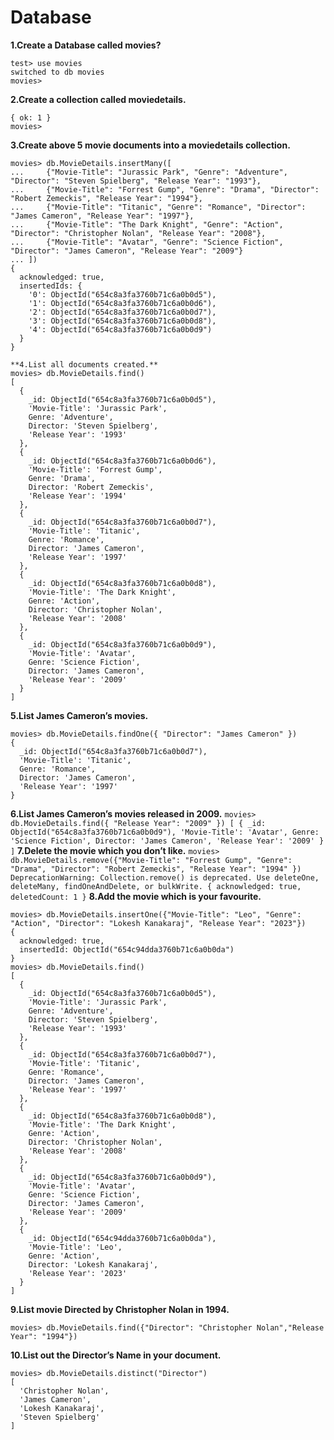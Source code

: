 # Database

**1.Create a Database called movies?**
```
test> use movies
switched to db movies
movies>
```

**2.Create a collection called moviedetails.**

```> db.createCollection("moviedetails")
{ ok: 1 }
movies>
```

**3.Create above 5 movie documents into a moviedetails collection.**

```
movies> db.MovieDetails.insertMany([
...     {"Movie-Title": "Jurassic Park", "Genre": "Adventure", "Director": "Steven Spielberg", "Release Year": "1993"},
...     {"Movie-Title": "Forrest Gump", "Genre": "Drama", "Director": "Robert Zemeckis", "Release Year": "1994"},
...     {"Movie-Title": "Titanic", "Genre": "Romance", "Director": "James Cameron", "Release Year": "1997"},
...     {"Movie-Title": "The Dark Knight", "Genre": "Action", "Director": "Christopher Nolan", "Release Year": "2008"},
...     {"Movie-Title": "Avatar", "Genre": "Science Fiction", "Director": "James Cameron", "Release Year": "2009"}
... ])
{
  acknowledged: true,
  insertedIds: {
    '0': ObjectId("654c8a3fa3760b71c6a0b0d5"),
    '1': ObjectId("654c8a3fa3760b71c6a0b0d6"),
    '2': ObjectId("654c8a3fa3760b71c6a0b0d7"),
    '3': ObjectId("654c8a3fa3760b71c6a0b0d8"),
    '4': ObjectId("654c8a3fa3760b71c6a0b0d9")
  }
}

**4.List all documents created.**
movies> db.MovieDetails.find()
[
  {
    _id: ObjectId("654c8a3fa3760b71c6a0b0d5"),
    'Movie-Title': 'Jurassic Park',
    Genre: 'Adventure',
    Director: 'Steven Spielberg',
    'Release Year': '1993'
  },
  {
    _id: ObjectId("654c8a3fa3760b71c6a0b0d6"),
    'Movie-Title': 'Forrest Gump',
    Genre: 'Drama',
    Director: 'Robert Zemeckis',
    'Release Year': '1994'
  },
  {
    _id: ObjectId("654c8a3fa3760b71c6a0b0d7"),
    'Movie-Title': 'Titanic',
    Genre: 'Romance',
    Director: 'James Cameron',
    'Release Year': '1997'
  },
  {
    _id: ObjectId("654c8a3fa3760b71c6a0b0d8"),
    'Movie-Title': 'The Dark Knight',
    Genre: 'Action',
    Director: 'Christopher Nolan',
    'Release Year': '2008'
  },
  {
    _id: ObjectId("654c8a3fa3760b71c6a0b0d9"),
    'Movie-Title': 'Avatar',
    Genre: 'Science Fiction',
    Director: 'James Cameron',
    'Release Year': '2009'
  }
]
```

**5.List James Cameron’s movies.**
```
movies> db.MovieDetails.findOne({ "Director": "James Cameron" })
{
  _id: ObjectId("654c8a3fa3760b71c6a0b0d7"),
  'Movie-Title': 'Titanic',
  Genre: 'Romance',
  Director: 'James Cameron',
  'Release Year': '1997'
}
```
**6.List  James Cameron’s movies released in 2009.**
``
movies> db.MovieDetails.find({ "Release Year": "2009" })
[
  {
    _id: ObjectId("654c8a3fa3760b71c6a0b0d9"),
    'Movie-Title': 'Avatar',
    Genre: 'Science Fiction',
    Director: 'James Cameron',
    'Release Year': '2009'
  }
]
``
**7.Delete the movie which you don’t like.**
``
movies> db.MovieDetails.remove({"Movie-Title": "Forrest Gump", "Genre": "Drama", "Director": "Robert Zemeckis", "Release Year": "1994" })
DeprecationWarning: Collection.remove() is deprecated. Use deleteOne, deleteMany, findOneAndDelete, or bulkWrite.
{ acknowledged: true, deletedCount: 1 }
``
**8.Add the movie which is your favourite.**
```
movies> db.MovieDetails.insertOne({"Movie-Title": "Leo", "Genre": "Action", "Director": "Lokesh Kanakaraj", "Release Year": "2023"})
{
  acknowledged: true,
  insertedId: ObjectId("654c94dda3760b71c6a0b0da")
}
movies> db.MovieDetails.find()
[
  {
    _id: ObjectId("654c8a3fa3760b71c6a0b0d5"),
    'Movie-Title': 'Jurassic Park',
    Genre: 'Adventure',
    Director: 'Steven Spielberg',
    'Release Year': '1993'
  },
  {
    _id: ObjectId("654c8a3fa3760b71c6a0b0d7"),
    'Movie-Title': 'Titanic',
    Genre: 'Romance',
    Director: 'James Cameron',
    'Release Year': '1997'
  },
  {
    _id: ObjectId("654c8a3fa3760b71c6a0b0d8"),
    'Movie-Title': 'The Dark Knight',
    Genre: 'Action',
    Director: 'Christopher Nolan',
    'Release Year': '2008'
  },
  {
    _id: ObjectId("654c8a3fa3760b71c6a0b0d9"),
    'Movie-Title': 'Avatar',
    Genre: 'Science Fiction',
    Director: 'James Cameron',
    'Release Year': '2009'
  },
  {
    _id: ObjectId("654c94dda3760b71c6a0b0da"),
    'Movie-Title': 'Leo',
    Genre: 'Action',
    Director: 'Lokesh Kanakaraj',
    'Release Year': '2023'
  }
]
```
**9.List movie Directed  by Christopher Nolan in 1994.**
```
movies> db.MovieDetails.find({"Director": "Christopher Nolan","Release Year": "1994"})
```

**10.List out the Director’s Name in your document.**
```
movies> db.MovieDetails.distinct("Director")
[
  'Christopher Nolan',
  'James Cameron',
  'Lokesh Kanakaraj',
  'Steven Spielberg'
]
```


